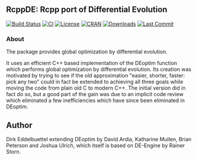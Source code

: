 
## RcppDE: Rcpp port of Differential Evolution

[![Build Status](https://travis-ci.org/eddelbuettel/rcppde.svg)](https://travis-ci.org/eddelbuettel/rcppde) 
[![CI](https://github.com/eddelbuettel/rcppde/workflows/ci/badge.svg)](https://github.com/eddelbuettel/rcppde/actions?query=workflow%3Aci)
[![License](https://img.shields.io/badge/license-GPL%20%28%3E=%202%29-brightgreen.svg?style=flat)](https://www.gnu.org/licenses/gpl-2.0.html) 
[![CRAN](https://www.r-pkg.org/badges/version/RcppDE)](https://cran.r-project.org/package=RcppDE) 
[![Downloads](https://cranlogs.r-pkg.org/badges/RcppDE?color=brightgreen)](https://www.r-pkg.org/pkg/RcppDE)
[![Last Commit](https://img.shields.io/github/last-commit/eddelbuettel/rcppde)](https://github.com/eddelbuettel/rcppde)

### About

The package provides global optimization by differential evolution.

It uses an efficient C++ based implementation of the DEoptim
function which performs global optimization by differential evolution.  Its
creation was motivated by trying to see if the old approximation "easier,
shorter, faster: pick any two" could in fact be extended to achieving all
three goals while moving the code from plain old C to modern C++.  The
initial version did in fact do so, but a good part of the gain was due to an
implicit code review which eliminated a few inefficiencies which have since
been eliminated in DEoptim.

## Author 

Dirk Eddelbuettel extending DEoptim by David Ardia, Katharine Mullen, Brian
Peterson and Joshua Ulrich, which itself is based on DE-Engine by Rainer
Storn.

